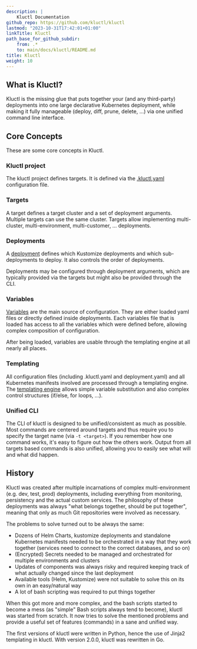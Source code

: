 ```yaml
---
description: |
    Kluctl Documentation
github_repo: https://github.com/kluctl/kluctl
lastmod: "2023-10-31T17:42:01+01:00"
linkTitle: Kluctl
path_base_for_github_subdir:
    from: .*
    to: main/docs/kluctl/README.md
title: Kluctl
weight: 10
---
```






## What is Kluctl?

Kluctl is the missing glue that puts together your (and any third-party) deployments into one large declarative
Kubernetes deployment, while making it fully manageable (deploy, diff, prune, delete, ...) via one unified command
line interface.

## Core Concepts

These are some core concepts in Kluctl.

### Kluctl project
The kluctl project defines targets.
It is defined via the [.kluctl.yaml](../kluctl/kluctl-project) configuration file.

### Targets
A target defines a target cluster and a set of deployment arguments. Multiple targets can use the same cluster. Targets
allow implementing multi-cluster, multi-environment, multi-customer, ... deployments.

### Deployments
A [deployment](../kluctl/deployments) defines which Kustomize deployments and which sub-deployments
to deploy. It also controls the order of deployments.

Deployments may be configured through deployment arguments, which are typically provided via the targets but might also
be provided through the CLI.

### Variables
[Variables](../kluctl/templating) are the main source of configuration. They are either loaded yaml
files or directly defined inside deployments. Each variables file that is loaded has access to all the variables which
were defined before, allowing complex composition of configuration.

After being loaded, variables are usable through the templating engine at all nearly all places.

### Templating
All configuration files (including .kluctl.yaml and deployment.yaml) and all Kubernetes manifests involved are processed
through a templating engine.
The [templating engine](../kluctl/templating) allows simple variable substitution and also complex
control structures (if/else, for loops, ...).

### Unified CLI
The CLI of kluctl is designed to be unified/consistent as much as possible. Most commands are centered around targets
and thus require you to specify the target name (via `-t <target>`). If you remember how one command works, it's easy
to figure out how the others work. Output from all targets based commands is also unified, allowing you to easily see
what will and what did happen.

## History

Kluctl was created after multiple incarnations of complex multi-environment (e.g. dev, test, prod) deployments, including everything
from monitoring, persistency and the actual custom services. The philosophy of these deployments was always
"what belongs together, should be put together", meaning that only as much Git repositories were involved as necessary.

The problems to solve turned out to be always the same:
* Dozens of Helm Charts, kustomize deployments and standalone Kubernetes manifests needed to be orchestrated in a way
  that they work together (services need to connect to the correct databases, and so on)
* (Encrypted) Secrets needed to be managed and orchestrated for multiple environments and clusters
* Updates of components was always risky and required keeping track of what actually changed since the last deployment
* Available tools (Helm, Kustomize) were not suitable to solve this on its own in an easy/natural way
* A lot of bash scripting was required to put things together

When this got more and more complex, and the bash scripts started to become a mess (as "simple" Bash scripts always tend to become),
kluctl was started from scratch. It now tries to solve the mentioned problems and provide a useful set of features (commands)
in a sane and unified way.

The first versions of kluctl were written in Python, hence the use of Jinja2 templating in kluctl. With version 2.0.0,
kluctl was rewritten in Go.

